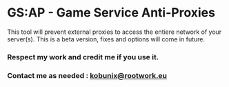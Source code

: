 # GS:AP - Game Service Anti-Proxies

This tool will prevent external proxies to access the entiere network of your server(s).
This is a beta version, fixes and options will come in future.


### Respect my work and credit me if you use it.
### Contact me as needed : kobunix@rootwork.eu
